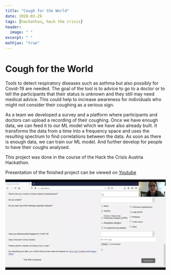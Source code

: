 ```yaml
---
title: "Cough for the World"
date: 2020-03-29
tags: [hackathon, hack the crisis]
header:
  image: " "
excerpt: " "
mathjax: "true"
---
```

# Cough for the World

Tools to detect respiratory diseases such as asthma but also possibly for Covid-19 are needed. The goal of the tool is to advice to go to a doctor or to tell the participants that their status is unknown and they still may need medical advice. This could help to increase awareness for individuals who might not consider their coughing as a serious sign. 

As a team we developed a survey and a platform where participants and doctors can upload a recording of their coughing. Once we have enough data, we can feed it to our ML model which we have also already built. It transforms the data from a time into a frequency space and uses the resulting spectrum to find correlations between the data. As soon as there is enough data, we can train our ML model. And further develop for people to have their coughs analysed.

This project was done in the course of the Hack the Crisis Austria Hackathon.

Presentation of the finished project can be viewed on [Youtube](https://youtu.be/n_ywYdjZJLI)

![Screenshot](../vienna_files/coughfortheworld.jpg)
